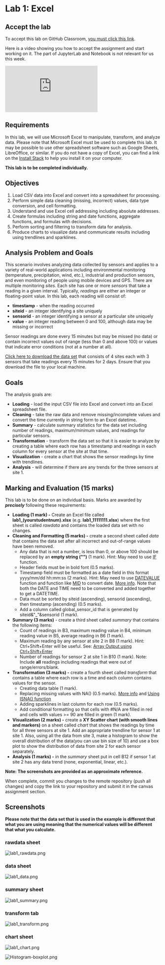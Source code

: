 Lab 1: Excel
===========================================

## Accept the lab

To accept this lab on GitHub Classroom, [you must click this link](https://classroom.github.com/a/LT5XhYBO).

Here is a video showing you how to accept the assignment and start working on it.
The part of JupyterLab and Notebook is not relevant for us this week.

<div class="container youtube">
<iframe class="responsive-iframe" src="https://www.youtube-nocookie.com/embed/OrfFTdkghZ4" frameborder="0" allow="accelerometer; autoplay="0"; encrypted-media; gyroscope; picture-in-picture" allowfullscreen></iframe>
</div>

## Requirements

In this lab, we will use Microsoft Excel to manipulate, transform, and analyze data. Please note that Microsoft Excel must be used to complete this lab. It may be possible to use other spreadsheet software such as Google Sheets, LibreOffice, or similar. If you do not have a copy of Excel, you can find a link on the [Install Stack](https://firas.moosvi.com/courses/data301/notes/week02/lab.html) to help you install it on your computer.

**This lab is to be completed individually.**

## **Objectives**

1.  Load CSV data into Excel and convert into a spreadsheet for processing.
2.  Perform simple data cleaning (missing, incorrect) values, data type conversion, and cell formatting.
3.  Understand and use Excel cell addressing including absolute addresses.
4.  Create formulas including string and date functions, aggregate functions, and formulas with decisions.
5.  Perform sorting and filtering to transform data for analysis.
6.  Produce charts to visualize data and communicate results including using trendlines and sparklines.

## **Analysis Problem and Goals**

This scenario involves analyzing data collected by sensors and applies to a variety of real-world applications including environmental monitoring (temperature, precipitation, wind, etc.), industrial and production sensors, and even monitoring of people using mobile devices and GPS. There are multiple monitoring _sites_. Each site has one or more _sensors_ that take a reading in a given interval. Typically, _readings_ are either an integer or floating-point value. In this lab, each reading will consist of:

-   **timestamp** \- when the reading occurred
-   **siteid** \- an integer identifying a site uniquely
-   **sensorid** \- an integer identifying a sensor at a particular site uniquely
-   **value** \- an integer reading between 0 and 100, although data may be missing or incorrect

Sensor readings are done every 15 minutes but may be missed (no data) or contain incorrect values out of range (less than 0 and above 100) or values that indicate error conditions (not at a number at all).

[Click here to download the data set](./data.csv?canvas_download=1&canvas_qs_wrap=1 "data.csv") that consists of 4 sites each with 3 sensors that take readings every 15 minutes for 2 days. Ensure that you download the file to your local machine.

## **Goals**

The analysis goals are:

-   **Loading** \- load the input CSV file into Excel and convert into an Excel spreadsheet file.
-   **Cleaning** \- take the raw data and remove missing/incomplete values and convert the time currently in string form to an Excel datetime.
-   **Summary** \- calculate summary statistics for the data set including number of readings, maximum/minimum values, and readings for particular sensors.
-   **Transformation** \- transform the data set so that it is easier to analyze by creating a table where each row has a timestamp and readings in each column for every sensor at the site at that time.
-   **Visualization** \- create a chart that shows the sensor readings by time with trendlines.
-   **Analysis** \- will determine if there are any trends for the three sensors at site 1.

## **Marking and Evaluation (15 marks)**

This lab is to be done on an individual basis. Marks are awarded by **_precisely_** following these requirements:

-   **Loading (1 mark) -** Create an Excel file called **lab1\_(yourstudentnum).xlsx** (e.g. **lab1\_11111111.xlsx**) where the first sheet is called _rawdata_ and contains the loaded data set with no changes.
-   **Cleaning and Formatting (5 marks) -** create a second sheet called _data_ that contains the data set after all incorrect and out-of-range values have been removed.
    -   Any data that is not a number, is less than 0, or above 100 should be replaced by an **empty string ("")** (1 mark). Hint: May need to use [IF](https://support.office.com/en-us/article/IF-function-69aed7c9-4e8a-4755-a9bc-aa8bbff73be2) function.
    -   Header fields must be in bold font (0.5 marks).
    -   Timestamp field must be formatted as a date field in this format yyyy/mm/dd hh:mm:ss (2 marks). Hint: May need to use [DATEVALUE](https://support.office.com/en-us/article/DATEVALUE-function-df8b07d4-7761-4a93-bc33-b7471bbff252) function and function like [MID](https://support.office.com/en-us/article/MID-MIDB-functions-d5f9e25c-d7d6-472e-b568-4ecb12433028) to convert date. [More info](http://chandoo.org/wp/2010/03/23/text-to-date-convertion/). Note that both the DATE and TIME need to be converted and added together to get a DATETIME.
    -   Data must be sorted by siteid (ascending), sensorid (ascending), then timestamp (ascending) (0.5 marks).
    -   Add a column called global\_sensor\_id that is generated by siteid&"\_"&sensorid (1 mark).
-   **Summary (3 marks)** \- create a third sheet called _summary_ that contains the following items:
    -   Count of readings in B3, maximum reading value in B4, minimum reading value in B5, average reading in B6 (1 mark).
    -   Maximum reading by any sensor at site 2 in B8 (1 mark). Hint: Ctrl+Shift+Enter will be useful. See: [Array Output using Ctrl+Shift+Enter](http://superuser.com/questions/674566/when-to-use-ctrlshiftenter-and-when-to-use-enter-in-excel)
    -   Number of readings for sensor 2 at site 1 in B10 (1 mark). Note: Include **all** readings including readings that were out of range/errors/blank.
-   **Transformation (3 marks) -** create a fourth sheet called _transform_ that contains a table where each row is a time and each column contains values for the sensor.
    -   Creating data table (1 mark).
    -   Replacing missing values with NA() (0.5 marks). [More info](http://www.criticaltosuccess.com/when-data-points-are-bad-or-missing-how-do-you-create-a-usable-and-decent-looking-excel-chart/) and [Using ISNA() function](http://www.extendoffice.com/documents/excel/2487-excel-conditional-formatting-if-na.html#a1)
    -   Adding sparklines in last column for each row (0.5 marks).
    -   Add conditional formatting so that cells with #N/A are filled in red and cells with values >= 90 are filled in green (1 mark).
-   **Visualization (2 marks) -** create a **XY Scatter chart (with smooth lines and markers)** on a sheet called _chart_ that shows the readings by time for all three sensors at site 1. Add an appropriate trendline for sensor 1 at site 1. Also, using all the data from site 3, make a histogram to show the overall distribution of the data(you can use bin size of 10) and use a box plot to show the distribution of data from site 2 for each sensor separately.
-   **Analysis (1 marks) -** in the _summary_ sheet put in cell B12 if sensor 1 at site 2 has any data trend (none, exponential, linear, etc.).

**Note: The screenshots are provided as an approximate reference.**

When complete, commit you changes to the remote repository (push all changes) and copy the link to your repository and submit it in the canvas assignment section.

## Screenshots

**Please note that the data set that is used in the example is different that what you are using meaning that the numerical values will be different that what you calculate.**

### rawdata sheet

![lab1_rawdata.png](../images/lab1_rawdata.png?canvas_download=1)

### data sheet

![lab1_data.png](../images/lab1_data.png?canvas_download=1)

### summary sheet

![lab1_summary.png](../images/lab1_summary.png?canvas_download=1)

### transform tab

![lab1_transform.png](../images/lab1_transform.png?canvas_download=1)

### chart sheet

![lab1_chart.png](../images/lab1_chart.png?canvas_download=1)

![Histogram-boxplot.png](../images/Histogram-boxplot.png?canvas_download=1)